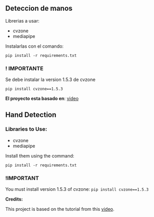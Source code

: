 ## Deteccion de manos

Librerias a usar:
* cvzone
* mediapipe

Instalarlas con el comando:

```pip install -r requirements.txt```

### ! IMPORTANTE
Se debe instalar la version 1.5.3 de cvzone

```pip install cvzone==1.5.3```

**El proyecto esta basado en**: [video](https://youtu.be/NGQgRH2_kq8?si=BqZvkaKmWYYC8FS6)

## Hand Detection

### Libraries to Use:
* cvzone
* mediapipe

Install them using the command:

```pip install -r requirements.txt```

### !IMPORTANT
You must install version 1.5.3 of cvzone:
```pip install cvzone==1.5.3```


**Credits:**

This project is based on the tutorial from this [video](https://youtu.be/NGQgRH2_kq8?si=BqZvkaKmWYYC8FS6).
